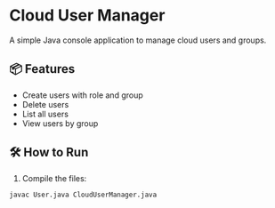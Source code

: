 # Cloud User Manager

A simple Java console application to manage cloud users and groups.

## 📦 Features

- Create users with role and group
- Delete users
- List all users
- View users by group

## 🛠️ How to Run

1. Compile the files:

```bash
javac User.java CloudUserManager.java
